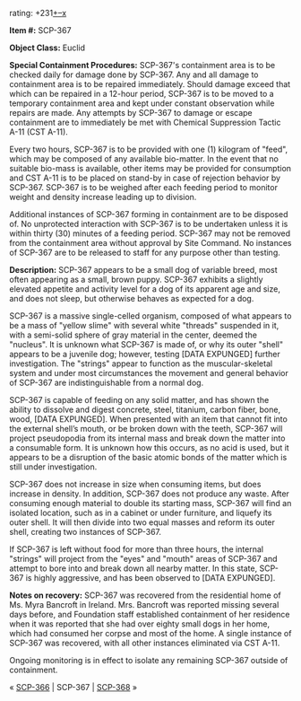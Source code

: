 rating: +231[+](javascript:; "I like it")[–](javascript:; "I don't like it")[x](javascript:; "Cancel my vote")

**Item #:** SCP-367

**Object Class:** Euclid

**Special Containment Procedures:** SCP-367's containment area is to be checked daily for damage done by SCP-367. Any and all damage to containment area is to be repaired immediately. Should damage exceed that which can be repaired in a 12-hour period, SCP-367 is to be moved to a temporary containment area and kept under constant observation while repairs are made. Any attempts by SCP-367 to damage or escape containment are to immediately be met with Chemical Suppression Tactic A-11 (CST A-11).

Every two hours, SCP-367 is to be provided with one (1) kilogram of "feed", which may be composed of any available bio-matter. In the event that no suitable bio-mass is available, other items may be provided for consumption and CST A-11 is to be placed on stand-by in case of rejection behavior by SCP-367. SCP-367 is to be weighed after each feeding period to monitor weight and density increase leading up to division.

Additional instances of SCP-367 forming in containment are to be disposed of. No unprotected interaction with SCP-367 is to be undertaken unless it is within thirty (30) minutes of a feeding period. SCP-367 may not be removed from the containment area without approval by Site Command. No instances of SCP-367 are to be released to staff for any purpose other than testing.

**Description:** SCP-367 appears to be a small dog of variable breed, most often appearing as a small, brown puppy. SCP-367 exhibits a slightly elevated appetite and activity level for a dog of its apparent age and size, and does not sleep, but otherwise behaves as expected for a dog.

SCP-367 is a massive single-celled organism, composed of what appears to be a mass of "yellow slime" with several white "threads" suspended in it, with a semi-solid sphere of gray material in the center, deemed the "nucleus". It is unknown what SCP-367 is made of, or why its outer "shell" appears to be a juvenile dog; however, testing \[DATA EXPUNGED\] further investigation. The "strings" appear to function as the muscular-skeletal system and under most circumstances the movement and general behavior of SCP-367 are indistinguishable from a normal dog.

SCP-367 is capable of feeding on any solid matter, and has shown the ability to dissolve and digest concrete, steel, titanium, carbon fiber, bone, wood, \[DATA EXPUNGED\]. When presented with an item that cannot fit into the external shell’s mouth, or be broken down with the teeth, SCP-367 will project pseudopodia from its internal mass and break down the matter into a consumable form. It is unknown how this occurs, as no acid is used, but it appears to be a disruption of the basic atomic bonds of the matter which is still under investigation.

SCP-367 does not increase in size when consuming items, but does increase in density. In addition, SCP-367 does not produce any waste. After consuming enough material to double its starting mass, SCP-367 will find an isolated location, such as in a cabinet or under furniture, and liquefy its outer shell. It will then divide into two equal masses and reform its outer shell, creating two instances of SCP-367.

If SCP-367 is left without food for more than three hours, the internal "strings" will project from the "eyes" and "mouth" areas of SCP-367 and attempt to bore into and break down all nearby matter. In this state, SCP-367 is highly aggressive, and has been observed to \[DATA EXPUNGED\].

**Notes on recovery:** SCP-367 was recovered from the residential home of Ms. Myra Bancroft in Ireland. Mrs. Bancroft was reported missing several days before, and Foundation staff established containment of her residence when it was reported that she had over eighty small dogs in her home, which had consumed her corpse and most of the home. A single instance of SCP-367 was recovered, with all other instances eliminated via CST A-11.

Ongoing monitoring is in effect to isolate any remaining SCP-367 outside of containment.

« [SCP-366](/scp-366) | SCP-367 | [SCP-368](/scp-368) »